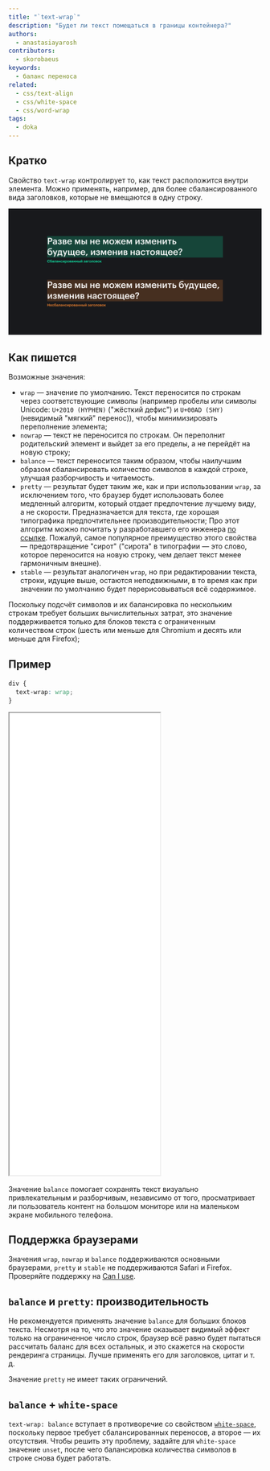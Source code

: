 ```yaml
---
title: "`text-wrap`"
description: "Будет ли текст помещаться в границы контейнера?"
authors:
  - anastasiayarosh
contributors:
  - skorobaeus
keywords:
  - баланс переноса
related:
  - css/text-align
  - css/white-space
  - css/word-wrap
tags:
  - doka
---
```


## Кратко

Свойство `text-wrap` контролирует то, как текст расположится внутри элемента. Можно применять, например, для более сбалансированного вида заголовков, которые не вмещаются в одну строку.

![Сравнение заголовка, в котором количество символов в строке сбалансировано, с заголовком, отрисованным стандартно](images/text-wrap.png)

## Как пишется

Возможные значения:

- `wrap` — значение по умолчанию. Текст переносится по строкам через соответствующие символы (например пробелы или символы Unicode: `U+2010 (HYPHEN)` ("жёсткий дефис") и `U+00AD (SHY)` (невидимый "мягкий" перенос)), чтобы минимизировать переполнение элемента;
- `nowrap` — текст не переносится по строкам. Он переполнит родительский элемент и выйдет за его пределы, а не перейдёт на новую строку;
- `balance` — текст переносится таким образом, чтобы наилучшим образом сбалансировать количество символов в каждой строке, улучшая разборчивость и читаемость.
- `pretty` — результат будет таким же, как и при использовании `wrap`, за исключением того, что браузер будет использовать более медленный алгоритм, который отдает предпочтение лучшему виду, а не скорости. Предназначается для текста, где хорошая типографика предпочтительнее производительности;
Про этот алгоритм можно почитать у разработавшего его инженера [по ссылке](https://docs.google.com/document/d/1jJFD8nAUuiUX6ArFZQqQo8yTsvg8IuAq7oFrNQxPeqI/edit#heading=h.cqq9czoal00g).
Пожалуй, самое популярное преимущество этого свойства — предотвращение "сирот" ("сирота" в типографии — это слово, которое переносится на новую строку, чем делает текст менее гармоничным внешне).
- `stable` — результат аналогичен `wrap`, но при редактировании текста, строки, идущие выше, остаются неподвижными, в то время как при значении по умолчанию будет перерисовываться всё содержимое.

Поскольку подсчёт символов и их балансировка по нескольким строкам требует больших вычислительных затрат, это значение поддерживается только для блоков текста с ограниченным количеством строк (шесть или меньше для Chromium и десять или меньше для Firefox);

## Пример

```css
div {
  text-wrap: wrap;
}
```

<iframe title="Сравнение разных значений" src="demos/basic/" height="920"></iframe>

Значение `balance` помогает сохранять текст визуально привлекательным и разборчивым, независимо от того, просматривает ли пользователь контент на большом мониторе или на маленьком экране мобильного телефона.

## Поддержка браузерами

Значения `wrap`, `nowrap` и `balance` поддерживаются основными браузерами, `pretty` и `stable` не поддерживаются Safari и Firefox. Проверяйте поддержку на [Can I use](https://caniuse.com/text-size-adjust).

## `balance` и `pretty`: производительность

Не рекомендуется применять значение `balance` для больших блоков текста. Несмотря на то, что это значение оказывает видимый эффект только на ограниченное число строк, браузер всё равно будет пытаться рассчитать баланс для всех остальных, и это скажется на скорости рендеринга страницы. Лучше применять его для заголовков, цитат и т. д.

Значение `pretty` не имеет таких ограничений.

## `balance` + `white-space`

`text-wrap: balance` вступает в противоречие со свойством [`white-space`](/css/white-space/), поскольку первое требует сбалансированных переносов, а второе — их отсутствия. Чтобы решить эту проблему, задайте для `white-space` значение `unset`, после чего балансировка количества символов в строке снова будет работать.

